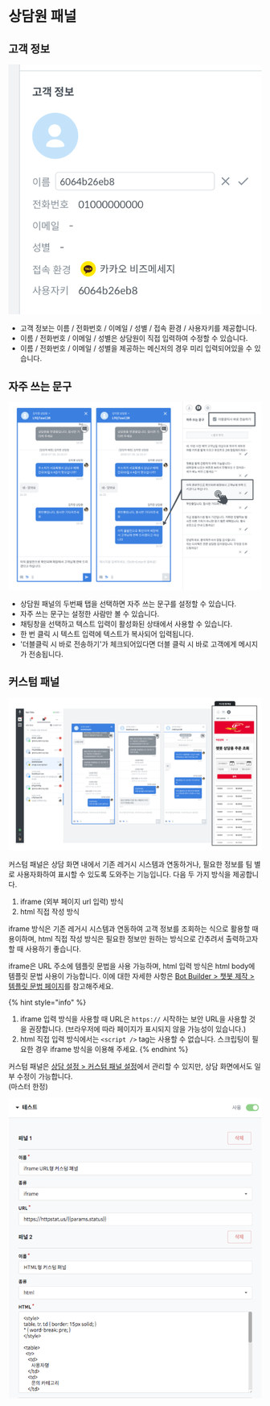 # 상담원 패널

## 고객 정보 <a id="customer-info"></a>

![](../../.gitbook/assets/openbeta_%20%281%29.png)

* 고객 정보는 이름 / 전화번호 / 이메일 / 성별 / 접속 환경 / 사용자키를 제공합니다.
* 이름 / 전화번호 / 이메일 / 성별은 상담원이 직접 입력하여 수정할 수 있습니다.
* 이름 / 전화번호 / 이메일 / 성별을 제공하는 메신저의 경우 미리 입력되어있을 수 있습니다.

## 자주 쓰는 문구 <a id="favorite-message"></a>

![&#xC790;&#xC8FC; &#xC4F0;&#xB294; &#xBB38;&#xAD6C; &#xC608;&#xC2DC;](../../.gitbook/assets/openbeta_chat_-_%20%282%29.png)

* 상담원 패널의 두번째 탭을 선택하면 자주 쓰는 문구를 설정할 수 있습니다.
* 자주 쓰는 문구는 설정한 사람만 볼 수 있습니다.
* 채팅창을 선택하고 텍스트 입력이 활성화된 상태에서 사용할 수 있습니다.
* 한 번 클릭 시 텍스트 입력에 텍스트가 복사되어 입력됩니다.
* '더블클릭 시 바로 전송하기'가 체크되어있다면 더블 클릭 시 바로 고객에게 메시지가 전송됩니다.

## 커스텀 패널 <a id="custom-panel"></a>

![&#xCEE4;&#xC2A4;&#xD140; &#xD328;&#xB110; &#xC608;&#xC2DC;](../../.gitbook/assets/openbeta_chat_-_%20%283%29.png)

커스텀 패널은 상담 화면 내에서 기존 레거시 시스템과 연동하거나, 필요한 정보를 팀 별로 사용자화하여 표시할 수 있도록 도와주는 기능입니다. 다음 두 가지 방식을 제공합니다.

1. iframe \(외부 페이지 url 입력\) 방식
2. html 직접 작성 방식

iframe 방식은 기존 레거시 시스템과 연동하여 고객 정보를 조회하는 식으로 활용할 때 용이하며, html 직접 작성 방식은 필요한 정보만 원하는 방식으로 간추려서 출력하고자 할 때 사용하기 좋습니다. 

iframe은 URL 주소에 템플릿 문법을 사용 가능하며, html 입력 방식은 html body에 템플릿 문법 사용이 가능합니다. 이에 대한 자세한 사항은 [Bot Builder &gt; 챗봇 제작 &gt; 템플릿 문법 페이지](../../builder/chatbot/advanced/template-syntax.md)를 참고해주세요.

{% hint style="info" %}
1. iframe 입력 방식을 사용할 때 URL은  `https://` 시작하는 보안 URL을 사용할 것을 권장합니다. \(브라우저에 따라 페이지가 표시되지 않을 가능성이 있습니다.\) 
2. html 직접 입력 방식에서는 `<script />` tag는 사용할 수 없습니다.  스크립팅이 필요한 경우 iframe 방식을 이용해 주세요.
{% endhint %}

커스텀 패널은 [상담 설정 &gt; 커스텀 패널 설정](../settings/conversations.md#custom-web-panel)에서 관리할 수 있지만, 상담 화면에서도 일부 수정이 가능합니다.   
\(마스터 한정\)

![&#xCEE4;&#xC2A4;&#xD140; &#xD328;&#xB110; &#xC124;&#xC815; &#xC608;&#xC2DC;](../../.gitbook/assets/chat_custom_panel_example.png)


